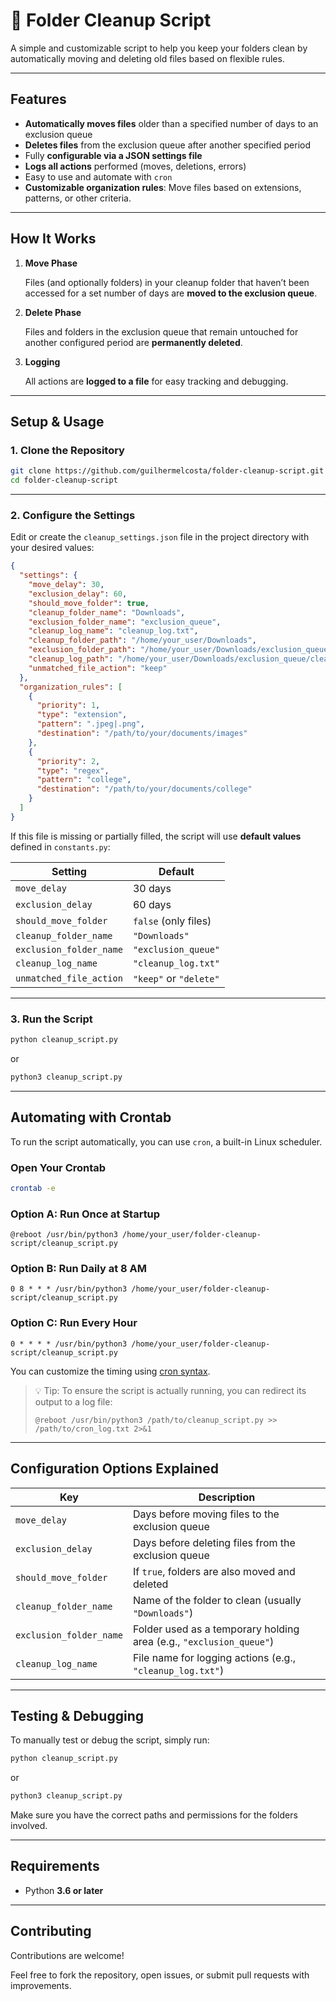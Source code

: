 # 🧹 Folder Cleanup Script

A simple and customizable script to help you keep your folders clean by automatically moving and deleting old files based on flexible rules.

---

## Features

* **Automatically moves files** older than a specified number of days to an exclusion queue
* **Deletes files** from the exclusion queue after another specified period
* Fully **configurable via a JSON settings file**
* **Logs all actions** performed (moves, deletions, errors)
* Easy to use and automate with `cron`
* **Customizable organization rules**: Move files based on extensions, patterns, or other criteria.

---

## How It Works

1. **Move Phase**

   Files (and optionally folders) in your cleanup folder that haven’t been accessed for a set number of days are **moved to the exclusion queue**.

2. **Delete Phase**

   Files and folders in the exclusion queue that remain untouched for another configured period are **permanently deleted**.

3. **Logging**

   All actions are **logged to a file** for easy tracking and debugging.

---

## Setup & Usage

### 1. Clone the Repository

```bash
git clone https://github.com/guilhermelcosta/folder-cleanup-script.git
cd folder-cleanup-script
```

---

### 2. Configure the Settings

Edit or create the `cleanup_settings.json` file in the project directory with your desired values:

```json
{
  "settings": {
    "move_delay": 30,
    "exclusion_delay": 60,
    "should_move_folder": true,
    "cleanup_folder_name": "Downloads",
    "exclusion_folder_name": "exclusion_queue",
    "cleanup_log_name": "cleanup_log.txt",
    "cleanup_folder_path": "/home/your_user/Downloads",
    "exclusion_folder_path": "/home/your_user/Downloads/exclusion_queue",
    "cleanup_log_path": "/home/your_user/Downloads/exclusion_queue/cleanup_log.txt",
    "unmatched_file_action": "keep"
  },
  "organization_rules": [
    {
      "priority": 1,
      "type": "extension",
      "pattern": ".jpeg|.png",
      "destination": "/path/to/your/documents/images"
    },
    {
      "priority": 2,
      "type": "regex",
      "pattern": "college",
      "destination": "/path/to/your/documents/college"
    }
  ]
}
```

If this file is missing or partially filled, the script will use **default values** defined in `constants.py`:

| Setting                 | Default                |
| ----------------------- | ---------------------- |
| `move_delay`            | 30 days                |
| `exclusion_delay`       | 60 days                |
| `should_move_folder`    | `false` (only files)   |
| `cleanup_folder_name`   | `"Downloads"`          |
| `exclusion_folder_name` | `"exclusion_queue"`    |
| `cleanup_log_name`      | `"cleanup_log.txt"`    |
| `unmatched_file_action` | `"keep"` or `"delete"` |

---

### 3. Run the Script

```bash
python cleanup_script.py
```

or

```bash
python3 cleanup_script.py
```
---

## Automating with Crontab

To run the script automatically, you can use `cron`, a built-in Linux scheduler.

### Open Your Crontab

```bash
crontab -e
```

### Option A: Run Once at Startup

```cron
@reboot /usr/bin/python3 /home/your_user/folder-cleanup-script/cleanup_script.py
```

### Option B: Run Daily at 8 AM

```cron
0 8 * * * /usr/bin/python3 /home/your_user/folder-cleanup-script/cleanup_script.py
```

### Option C: Run Every Hour

```cron
0 * * * * /usr/bin/python3 /home/your_user/folder-cleanup-script/cleanup_script.py
```

You can customize the timing using [cron syntax](https://crontab.guru/).

> 💡 Tip: To ensure the script is actually running, you can redirect its output to a log file:
>
> ```cron
> @reboot /usr/bin/python3 /path/to/cleanup_script.py >> /path/to/cron_log.txt 2>&1
> ```

---

## Configuration Options Explained

| Key                     | Description                                                         |
| ----------------------- | ------------------------------------------------------------------- |
| `move_delay`            | Days before moving files to the exclusion queue                     |
| `exclusion_delay`       | Days before deleting files from the exclusion queue                 |
| `should_move_folder`    | If `true`, folders are also moved and deleted                       |
| `cleanup_folder_name`   | Name of the folder to clean (usually `"Downloads"`)                 |
| `exclusion_folder_name` | Folder used as a temporary holding area (e.g., `"exclusion_queue"`) |
| `cleanup_log_name`      | File name for logging actions (e.g., `"cleanup_log.txt"`)           |

---

## Testing & Debugging

To manually test or debug the script, simply run:

```bash
python cleanup_script.py
```

or

```bash
python3 cleanup_script.py
```

Make sure you have the correct paths and permissions for the folders involved.

---

## Requirements

* Python **3.6 or later**

---

## Contributing

Contributions are welcome!


Feel free to fork the repository, open issues, or submit pull requests with improvements.
